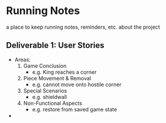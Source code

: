 # Running Notes
a place to keep running notes, reminders, etc. about the project

## Deliverable 1: User Stories
- Areas: 
	1. Game Conclusion
		- e.g. King reaches a corner
	2. Piece Movement & Removal
		- e.g. cannot move onto hostile corner
	3. Special Scenarios
		- e.g. shieldwall
	4. Non-Functional Aspects
		- e.g. restore from saved game state
- 

